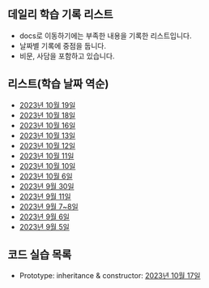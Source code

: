 ## 데일리 학습 기록 리스트

- docs로 이동하기에는 부족한 내용을 기록한 리스트입니다.
- 날짜별 기록에 중점을 둡니다.
- 비문, 사담을 포함하고 있습니다.

## 리스트(학습 날짜 역순)

- [2023년 10월 19일](https://github.com/dusunax/javascript/blob/main/logs/daily-log/2023/231019.md)
- [2023년 10월 18일](https://github.com/dusunax/javascript/blob/main/logs/daily-log/2023/231018.md)
- [2023년 10월 16일](https://github.com/dusunax/javascript/blob/main/logs/daily-log/2023/231016.md)
- [2023년 10월 13일](https://github.com/dusunax/javascript/blob/main/logs/daily-log/2023/231013.md)
- [2023년 10월 12일](https://github.com/dusunax/javascript/blob/main/logs/daily-log/2023/231012.md)
- [2023년 10월 11일](https://github.com/dusunax/javascript/blob/main/logs/daily-log/2023/231011.md)
- [2023년 10월 10일](https://github.com/dusunax/javascript/blob/main/logs/daily-log/2023/231010.md)
- [2023년 10월 6일](https://github.com/dusunax/javascript/blob/main/logs/daily-log/2023/231006.md)
- [2023년 9월 30일](https://github.com/dusunax/javascript/blob/main/logs/daily-log/2023/230930.md)
- [2023년 9월 11일](https://github.com/dusunax/javascript/blob/main/logs/daily-log/2023/230911.md)
- [2023년 9월 7~8일](https://github.com/dusunax/javascript/blob/main/logs/daily-log/2023/230908.md)
- [2023년 9월 6일](https://github.com/dusunax/javascript/blob/main/logs/daily-log/2023/230906.md)
- [2023년 9월 5일](https://github.com/dusunax/javascript/blob/main/logs/daily-log/2023/230905.md)

## 코드 실습 목록

- Prototype: inheritance & constructor: [2023년 10월 17일](https://codesandbox.io/s/study-prototype-89k8fy?file=/src/index.mjs)
